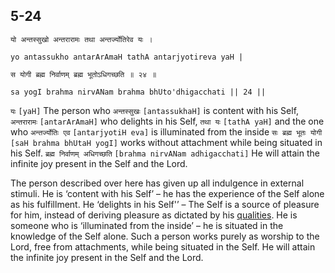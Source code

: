 ## <a name='_24'></a>5-24


```shloka-sa
यो अन्तस्सुखो अन्तरारामः तथा अन्तर्ज्योतिरेव यः ।
```
```shloka-sa-hk
yo antassukho antarArAmaH tathA antarjyotireva yaH |
```
```shloka-sa
स योगी ब्रह्म निर्वाणम् ब्रह्म भूतोऽधिगच्छति ॥ २४ ॥
```
```shloka-sa-hk
sa yogI brahma nirvANam brahma bhUto'dhigacchati || 24 ||
```

`यः` `[yaH]` The person who `अन्तस्सुखः` `[antassukhaH]` is content with his Self, `अन्तरारामः` `[antarArAmaH]` who delights in his Self, `तथा यः` `[tathA yaH]` and the one who `अन्तर्ज्योतिः एव` `[antarjyotiH eva]` is illuminated from the inside `सः ब्रह्म भूतः योगी` `[saH brahma bhUtaH yogI]` works without attachment while being situated in his Self. `ब्रह्म निर्वाणम् अधिगच्छति` `[brahma nirvANam adhigacchati]` He will attain the infinite joy present in the Self and the Lord.

The person described over here has given up all indulgence in external stimuli. He is ‘content with his Self’ – he has the experience of the Self alone as his fulfillment. He ‘delights in his Self'’ – The Self is a source of pleasure for him, instead of deriving pleasure as dictated by his [qualities](satva_rajas_tamas).  He is someone who is ‘illuminated from the inside’ – he is situated in the knowledge of the Self alone.
Such a person works purely as worship to the Lord, free from attachments, while being situated in the Self. He will attain the infinite joy present in the Self and the Lord.

